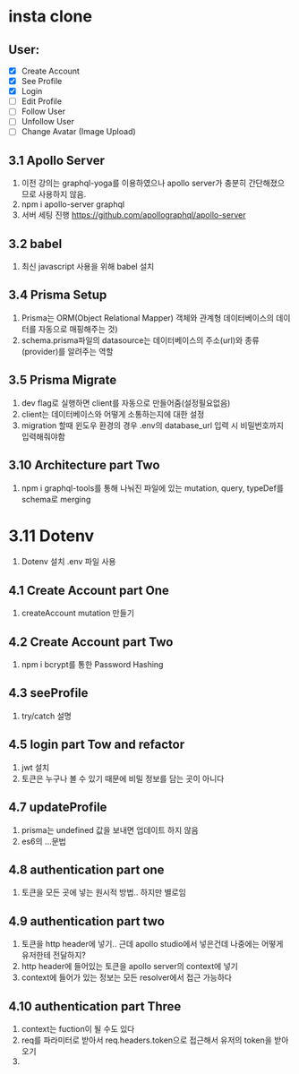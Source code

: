 # insta clone

## User:

- [x] Create Account
- [x] See Profile
- [x] Login
- [ ] Edit Profile
- [ ] Follow User
- [ ] Unfollow User
- [ ] Change Avatar (Image Upload)

## 3.1 Apollo Server

1. 이전 강의는 graphql-yoga를 이용하였으나 apollo server가 충분히 간단해졌으므로 사용하지 않음.
2. npm i apollo-server graphql
3. 서버 세팅 진행 https://github.com/apollographql/apollo-server

## 3.2 babel

1. 최신 javascript 사용을 위해 babel 설치

## 3.4 Prisma Setup

1. Prisma는 ORM(Object Relational Mapper) 객체와 관계형 데이터베이스의 데이터를 자동으로 매핑해주는 것)
2. schema.prisma파일의 datasource는 데이터베이스의 주소(url)와 종류(provider)를 알려주는 역할

## 3.5 Prisma Migrate

1. dev flag로 실행하면 client를 자동으로 만들어줌(설정필요없음)
2. client는 데이터베이스와 어떻게 소통하는지에 대한 설정
3. migration 할때 윈도우 환경의 경우 .env의 database_url 입력 시 비밀번호까지 입력해줘야함

## 3.10 Architecture part Two

1. npm i graphql-tools를 통해 나눠진 파일에 있는 mutation, query, typeDef를 schema로 merging

# 3.11 Dotenv

1. Dotenv 설치 .env 파일 사용

## 4.1 Create Account part One

1. createAccount mutation 만들기

## 4.2 Create Account part Two

1. npm i bcrypt를 통한 Password Hashing

## 4.3 seeProfile

1. try/catch 설명

## 4.5 login part Tow and refactor

1. jwt 설치
2. 토큰은 누구나 볼 수 있기 때문에 비밀 정보를 담는 곳이 아니다

## 4.7 updateProfile

1. prisma는 undefined 값을 보내면 업데이트 하지 않음
2. es6의 ...문법

## 4.8 authentication part one

1. 토큰을 모든 곳에 넣는 원시적 방법.. 하지만 별로임

## 4.9 authentication part two

1. 토큰을 http header에 넣기.. 근데 apollo studio에서 넣은건데 나중에는 어떻게 유저한테 전달하지?
2. http header에 들어있는 토큰을 apollo server의 context에 넣기
3. context에 들어가 있는 정보는 모든 resolver에서 접근 가능하다

## 4.10 authentication part Three

1. context는 fuction이 될 수도 있다
2. req를 파라미터로 받아서 req.headers.token으로 접근해서 유저의 token을 받아오기
3.
